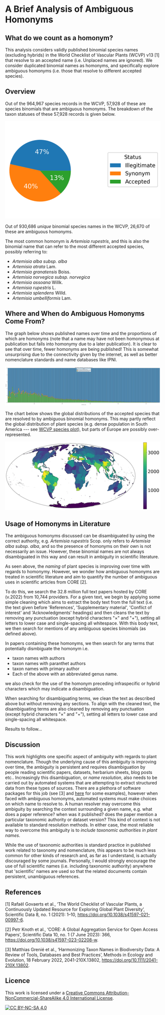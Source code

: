 # A Brief Analysis of Ambiguous Homonyms

## What do we count as a homonym?

This analysis considers validly published binomial species names (excluding hybrids) in the World Checklist of Vascular Plants (WCVP) v13 [1] that
resolve to an accepted name (i.e. Unplaced names are ignored). We consider duplicated binomial names as homonyms, and specifically explore ambiguous
homonyms (i.e. those that resolve to different accepted species).

## Overview

Out of the 964,967 species records in the WCVP, 57,928 of these are species binomials that are ambiguous homonyms. The breakdown of the taxon statuses
of these 57,928 records is given below.

![ambiguous_homonyms_taxon_status_pie_chart.png](taxonomy_inputs%2Foutputs%2Fplots%2Fambiguous_homonyms_taxon_status_pie_chart.png)

Out of 930,686 *unique* binomial species names in the WCVP, 26,670 of these are ambiguous homonyms.

The most common homonym is *Artemisia rupestris*, and this is also
the binomial name that can refer to the most different accepted species, possibly referring to:

- *Artemisia alba subsp. alba*
- *Artemisia atrata* Lam.
- *Artemisia granatensis* Boiss.
- *Artemisia norvegica subsp. norvegica*
- *Artemisia assoana* Willk.
- *Artemisia rupestris* L.
- *Artemisia splendens* Willd.
- *Artemisia umbelliformis* Lam.

## Where and When do Ambiguous Homonyms Come From?

The graph below shows published names over time and the proportions of which are homonyms (note that a name may have not been homonymous at
publication but falls into homonymy due to a later publication). It is clear to see that over time, fewer homonyms are being published! This is
somewhat unsurprising due to the connectivity given by the internet, as well as better nomenclature standards and name databases like IPNI.

![WCVP Species Publications and Homonym Occurrence_normalized.jpg](taxonomy_inputs%2Foutputs%2Fplots%2FWCVP%20Species%20Publications%20and%20Homonym%20Occurrence_normalized.jpg)

The chart below shows the global distributions of the accepted species that are resolved to by ambiguous binomial homonyms. This may partly reflect
the global distribution of plant species (e.g. dense population in South America ---
see [WCVP species plot](https://github.com/alrichardbollans/wcvpy/blob/main/wcvpy/wcvp_download/unit_tests/test_outputs/all_species_native_distribution.jpg)),
but parts of Europe are possibly over-represented.

![ambiguous_homonyms_dists.jpg](taxonomy_inputs%2Foutputs%2Fplots%2Fambiguous_homonyms_dists.jpg)

## Usage of Homonyms in Literature

The ambiguous homonyms discussed can be disambiguated by using the correct authority, e.g. *Artemisia rupestris* Scop. only refers to
*Artemisia alba subsp. alba*, and so the presence of homonyms on their own is not necessarily an issue. However, these binomial names are not
always disambiguated in this way and can result in ambiguity in scientific literature.

As seen above, the *naming* of plant species is improving over time with regards to homonymy. However, we wonder how ambiguous homonyms are treated in
scientific literature and aim to quantify the number of ambiguous uses in scientific articles from CORE [2].

To do this, we search the 32.8 million full text papers hosted by CORE (v.2022) from 10,744 providers. For a given text, we begin by applying some
simple
cleaning which aims to extract the body text from the full text (i.e. the text given before 'References', 'Supplementary material', 'Conflict of
interest' and 'Acknowledgments' headings) and then cleans the text by removing any punctuation (except hybrid characters "×" and "+"), setting all
letters to lower case and single-spacing all whitespace. With this body text, we then search for mentions of any ambiguous species binomials (as
defined above).

In papers containing these homonyms, we then search for any terms that potentially dismbiguate the homonym i.e.

- taxon names with authors
- taxon names with paranthet authors
- taxon names with primary author
- Each of the above with an abbreviated genus name.

we also check for the use of the homonym preceding infraspecific or hybrid characters which may indicate a disambiguation.

When searching for disambiguating terms, we clean the text as described above but without removing any sections. To align with the cleaned
text, the disambiguating terms are also cleaned by removing any punctuation (except hybrid characters "×" and "+"), setting all
letters to lower case and single-spacing all whitespace.

Results to follow...

## Discussion

This work highlights one specific aspect of ambiguity with regards to plant nomenclature. Though the underlying cause of this ambiguity is improving
over time, the ambiguity is persistent and requires disambiguation by people reading scientific papers, datasets, herbarium sheets, blog posts etc..
Increasingly this disambiguation, or _name resolution_, also needs to be carried out by automated systems that are attempting to extract structured
data from these types of sources. There are a plethora of software packages for this job (see [3]
and [here](https://github.com/alrichardbollans/wcvpy/blob/main/other_methods.md) for some examples), however when faced with ambiguous homonyms,
automated systems must make choices on which name to resolve to. A human resolver may overcome this ambiguity by searching the context surrounding a
given name, e.g. what does a paper reference? when was it published? does the paper mention a particular taxonomic authority or dataset version?
This kind of context is not available to standard resolution methods. In either case, the most reliable way to overcome this ambiguity is to
_include taxonomic authorities in plant names_.

While the use of taxonomic authorities is standard practice in published work related to taxonomy and nomenclature, this appears to be much less
common for other kinds of research and, as far as I understand, is actually discouraged by some journals. Personally, I would strongly encourage the
use of full scientific names (i.e. including taxonomic authority) anywhere that 'scientific' names are used so that the related documents contain
persistent, unambiguous references.

## References

[1] Rafaël Govaerts et al., ‘The World Checklist of Vascular Plants, a Continuously Updated Resource for Exploring Global Plant Diversity’, Scientific
Data 8, no. 1 (2021): 1–10, https://doi.org/10.1038/s41597-021-00997-6.

[2] Petr Knoth et al., ‘CORE: A Global Aggregation Service for Open Access Papers’, Scientific Data 10, no. 1 (7 June 2023):
366, https://doi.org/10.1038/s41597-023-02208-w.

[3] Matthias Grenié et al., ‘Harmonizing Taxon Names in Biodiversity Data: A Review of Tools, Databases and Best Practices’, Methods in Ecology and
Evolution, 18 February 2022, 2041-210X.13802, https://doi.org/10.1111/2041-210X.13802.

## Licence

This work is licensed under a
[Creative Commons Attribution-NonCommercial-ShareAlike 4.0 International License][cc-by-nc-sa].

[![CC BY-NC-SA 4.0][cc-by-nc-sa-image]][cc-by-nc-sa]

[cc-by-nc-sa]: http://creativecommons.org/licenses/by-nc-sa/4.0/

[cc-by-nc-sa-image]: https://licensebuttons.net/l/by-nc-sa/4.0/88x31.png

[cc-by-nc-sa-shield]: https://img.shields.io/badge/License-CC%20BY--NC--SA%204.0-lightgrey.svg